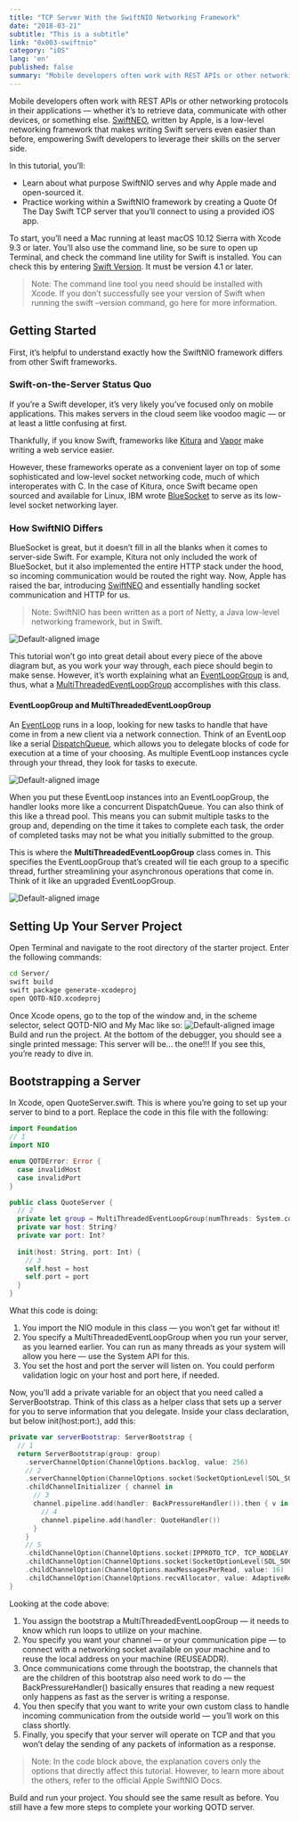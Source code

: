 ```yaml
---
title: "TCP Server With the SwiftNIO Networking Framework"
date: "2018-03-21"
subtitle: "This is a subtitle"
link: "0x003-swiftnio"
category: "iOS"
lang: 'en'
published: false
summary: "Mobile developers often work with REST APIs or other networking protocols in their applications — whether it’s to retrieve data, communicate with other devices, or something else. SwiftNEO, written by Apple, is a low-level networking framework that ..."
---
```

Mobile developers often work with REST APIs or other networking protocols in their applications — whether it’s to retrieve data, communicate with other devices, or something else. [SwiftNEO](http://docutils.sourceforge.net/mirror/setext.html), written by Apple, is a low-level networking framework that makes writing Swift servers even easier than before, empowering Swift developers to leverage their skills on the server side.

In this tutorial, you’ll:
* Learn about what purpose SwiftNIO serves and why Apple made and open-sourced it.
* Practice working within a SwiftNIO framework by creating a Quote Of The Day Swift TCP server that you’ll connect to using a provided iOS app.

To start, you’ll need a Mac running at least macOS 10.12 Sierra with Xcode 9.3 or later. You’ll also use the command line, so be sure to open up Terminal, and check the command line utility for Swift is installed. You can check this by entering [Swift Version](http://docutils.sourceforge.net/mirror/setext.html). It must be version 4.1 or later.

> Note: The command line tool you need should be installed with Xcode. If you don’t successfully see your version of Swift when running the swift –version command, go here for more information.

## Getting Started
First, it’s helpful to understand exactly how the SwiftNIO framework differs from other Swift frameworks.

### Swift-on-the-Server Status Quo
If you’re a Swift developer, it’s very likely you’ve focused only on mobile applications. This makes servers in the cloud seem like voodoo magic — or at least a little confusing at first.

Thankfully, if you know Swift, frameworks like [Kitura](http://docutils.sourceforge.net/mirror/setext.html) and [Vapor](http://docutils.sourceforge.net/mirror/setext.html) make writing a web service easier.

However, these frameworks operate as a convenient layer on top of some sophisticated and low-level socket networking code, much of which interoperates with C. In the case of Kitura, once Swift became open sourced and available for Linux, IBM wrote [BlueSocket](http://docutils.sourceforge.net/mirror/setext.html) to serve as its low-level socket networking layer.

### How SwiftNIO Differs
BlueSocket is great, but it doesn’t fill in all the blanks when it comes to server-side Swift. For example, Kitura not only included the work of BlueSocket, but it also implemented the entire HTTP stack under the hood, so incoming communication would be routed the right way. Now, Apple has raised the bar, introducing [SwiftNEO](http://docutils.sourceforge.net/mirror/setext.html) and essentially handling socket communication and HTTP for us.
> Note: SwiftNIO has been written as a port of Netty, a Java low-level networking framework, but in Swift.

![Default-aligned image](./01-normans-diagram.jpg)

This tutorial won’t go into great detail about every piece of the above diagram but, as you work your way through, each piece should begin to make sense. However, it’s worth explaining what an [EventLoopGroup]() is and, thus, what a [MultiThreadedEventLoopGroup]() accomplishes with this class.
#### EventLoopGroup and MultiThreadedEventLoopGroup
An [EventLoop]() runs in a loop, looking for new tasks to handle that have come in from a new client via a network connection. Think of an EventLoop like a serial [DispatchQueue](), which allows you to delegate blocks of code for execution at a time of your choosing. As multiple EventLoop instances cycle through your thread, they look for tasks to execute.

![Default-aligned image](./02-runloop.jpg)

When you put these EventLoop instances into an EventLoopGroup, the handler looks more like a concurrent DispatchQueue. You can also think of this like a thread pool. This means you can submit multiple tasks to the group and, depending on the time it takes to complete each task, the order of completed tasks may not be what you initially submitted to the group.

This is where the **MultiThreadedEventLoopGroup** class comes in. This specifies the EventLoopGroup that’s created will tie each group to a specific thread, further streamlining your asynchronous operations that come in. Think of it like an upgraded EventLoopGroup.

![Default-aligned image](./03-runloop-group.jpg)

## Setting Up Your Server Project
Open Terminal and navigate to the root directory of the starter project. Enter the following commands:
```bash
cd Server/
swift build
swift package generate-xcodeproj
open QOTD-NIO.xcodeproj
```
Once Xcode opens, go to the top of the window and, in the scheme selector, select QOTD-NIO and My Mac like so:
![Default-aligned image](./04-scheme-selector-starter.jpg)
Build and run the project. At the bottom of the debugger, you should see a single printed message: This server will be… the one!!! If you see this, you’re ready to dive in.
## Bootstrapping a Server
In Xcode, open QuoteServer.swift. This is where you’re going to set up your server to bind to a port.
Replace the code in this file with the following:
```swift
import Foundation
// 1
import NIO

enum QOTDError: Error {
  case invalidHost
  case invalidPort
}

public class QuoteServer {
  // 2
  private let group = MultiThreadedEventLoopGroup(numThreads: System.coreCount)
  private var host: String?
  private var port: Int?
  
  init(host: String, port: Int) {
    // 3
    self.host = host
    self.port = port
  } 
}

```
What this code is doing:
1. You import the NIO module in this class — you won’t get far without it!
2. You specify a MultiThreadedEventLoopGroup when you run your server, as you learned earlier. You can run as many threads as your system will allow you here — use the System API for this.
3. You set the host and port the server will listen on. You could perform validation logic on your host and port here, if needed.

Now, you’ll add a private variable for an object that you need called a ServerBootstrap. Think of this class as a helper class that sets up a server for you to serve information that you delegate. Inside your class declaration, but below init(host:port:), add this:
```swift
private var serverBootstrap: ServerBootstrap {
  // 1
  return ServerBootstrap(group: group)
    .serverChannelOption(ChannelOptions.backlog, value: 256)
    // 2
    .serverChannelOption(ChannelOptions.socket(SocketOptionLevel(SOL_SOCKET), SO_REUSEADDR), value: 1)
    .childChannelInitializer { channel in
      // 3
      channel.pipeline.add(handler: BackPressureHandler()).then { v in
        // 4
        channel.pipeline.add(handler: QuoteHandler())
      }
    }
    // 5
    .childChannelOption(ChannelOptions.socket(IPPROTO_TCP, TCP_NODELAY), value: 1)
    .childChannelOption(ChannelOptions.socket(SocketOptionLevel(SOL_SOCKET), SO_REUSEADDR), value: 1)
    .childChannelOption(ChannelOptions.maxMessagesPerRead, value: 16)
    .childChannelOption(ChannelOptions.recvAllocator, value: AdaptiveRecvByteBufferAllocator())
}
```
Looking at the code above:
1. You assign the bootstrap a MultiThreadedEventLoopGroup — it needs to know which run loops to utilize on your machine.
2. You specify you want your channel — or your communication pipe — to connect with a networking socket available on your machine and to reuse the local address on your machine (REUSEADDR).
3. Once communications come through the bootstrap, the channels that are the children of this bootstrap also need work to do — the BackPressureHandler() basically ensures that reading a new request only happens as fast as the server is writing a response.
4. You then specify that you want to write your own custom class to handle incoming communication from the outside world — you’ll work on this class shortly.
5. Finally, you specify that your server will operate on TCP and that you won’t delay the sending of any packets of information as a response.
 
> Note: In the code block above, the explanation covers only the options that directly affect this tutorial. However, to learn more about the others, refer to the official Apple SwiftNIO Docs.
 
Build and run your project. You should see the same result as before. You still have a few more steps to complete your working QOTD server.